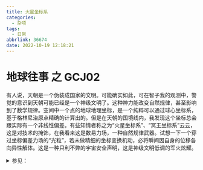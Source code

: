 ```yaml
---
title: 火星坐标系
categories:
  - 杂项
tags:
  - 日常
abbrlink: 36674
date: 2022-10-19 12:18:21
---
```


# 地球往事 之 GCJ02

有人说，天朝是一个伪装成国家的文明。可能确实如此，可在智子我的观测中，警觉的意识到天朝可能已经是一个神级文明了。这种神力能改变自然规律，甚至影响到了数学规律。空间中一个点的地球地理坐标，是一个纯粹可以通过球心坐标系，基于格林尼治原点精确的计算出的。但是在天朝的国境线内，我发现这个坐标总会跟实际有一个非线性偏差。有些知情者称之为“火星坐标系”、“冥王坐标系”云云，这是对技术的掩饰，在我看来这是数易力场，一种自然规律武器。试想一下一个穿过坐标偏差力场的“光粒”，若未做精细的坐标变换机动，必将瞬间因自身的位移各向异性解体。这是一种只利不弊的宇宙安全声明，这是神级文明低调的军火炫耀。

<details>
<summary>参见：</summary>

[Web 服务 API | 百度地图 API SDK (baidu.com)](https://lbsyun.baidu.com/index.php?title=webapi/guide/changeposition)

[GIS 坐标系:WGS84,GCJ02,BD09，火星坐标，大地坐标等解析说与转换 - Geographic Information Science 地理信息科学基础理论原理 - 周陆军的个人网站 (zhoulujun.cn)](https://www.zhoulujun.cn/html/GIS/GIS-Science/2702.html)

</details>
